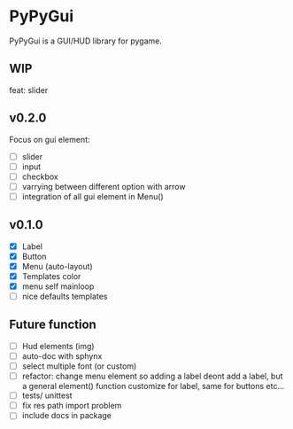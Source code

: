 PyPyGui
=============

PyPyGui is a GUI/HUD library for pygame.

## WIP
feat: slider

## v0.2.0
Focus on gui element:
- [ ] slider
- [ ] input
- [ ] checkbox
- [ ] varrying between different option with arrow
- [ ] integration of all gui element in Menu()

## v0.1.0
- [x] Label  
- [x] Button
- [x] Menu (auto-layout)
- [x] Templates color
- [x] menu self mainloop
- [ ] nice defaults templates

## Future function
- [ ] Hud elements (img)
- [ ] auto-doc with sphynx
- [ ] select multiple font (or custom)
- [ ] refactor: change menu element so adding a label deont add a label, but a general element() function customize for label, same for buttons etc...
- [ ] tests/ unittest
- [ ] fix res path import problem
- [ ] include docs in package
